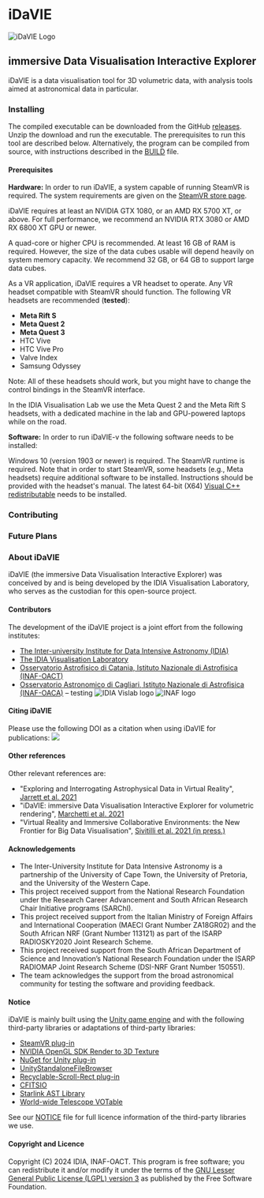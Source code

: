 # iDaVIE
![iDaVIE Logo](https://github.com/idia-astro/iDaVIE/blob/main/.github/samples/iDaVIE_logo.png)
## immersive Data Visualisation Interactive Explorer
iDaVIE is a data visualisation tool for 3D volumetric data, with analysis tools aimed at astronomical data in particular.

### Installing
The compiled executable can be downloaded from the GitHub [releases](https://github.com/idia-astro/iDaVIE/releases/latest). Unzip the download and run the executable. The prerequisites to run this tool are described below. Alternatively, the program can be compiled from source, with instructions described in the [BUILD](https://github.com/idia-astro/iDaVIE/blob/main/BUILD.md) file.

#### Prerequisites
**Hardware:**
In order to run iDaVIE, a system capable of running SteamVR is required. The system requirements are given on the [SteamVR store page](https://store.steampowered.com/app/250820/SteamVR/).

iDaVIE requires at least an NVIDIA GTX 1080, or an AMD RX 5700 XT, or above. For full performance, we recommend an NVIDIA RTX 3080 or AMD RX 6800 XT GPU or newer.

A quad-core or higher CPU is recommended. At least 16 GB of RAM is required. However, the size of the data cubes usable will depend heavily on system memory capacity. We recommend 32 GB, or 64 GB to support large data cubes.

As a VR application, iDaVIE requires a VR headset to operate. Any VR headset compatible with SteamVR should function. The following VR headsets are recommended (**tested**):

 - **Meta Rift S**
 - **Meta Quest 2**
 - **Meta Quest 3**
 - HTC Vive
 - HTC Vive Pro
 - Valve Index
 - Samsung Odyssey

Note: All of these headsets should work, but you might have to change the control bindings in the SteamVR interface.

In the IDIA Visualisation Lab we use the Meta Quest 2 and the Meta Rift S headsets, with a dedicated machine in the lab and GPU-powered laptops while on the road.

**Software:**
In order to run iDaVIE-v the following software needs to be installed:

Windows 10 (version 1903 or newer) is required.
The SteamVR runtime is required. Note that in order to start SteamVR, some headsets (e.g., Meta headsets) require additional software to be installed. Instructions should be provided with the headset's manual.
The latest 64-bit (X64) [Visual C++ redistributable](https://aka.ms/vs/17/release/vc_redist.x64.exe) needs to be installed.

### Contributing

### Future Plans

### About iDaVIE
iDaVIE (the immersive Data Visualisation Interactive Explorer) was conceived by and is being developed by the IDIA Visualisation Laboratory, who serves as the custodian for this open-source project.

#### Contributors
The development of the iDaVIE project is a joint effort from the following institutes:
 * [The Inter-university Institute for Data Intensive Astronomy (IDIA)](https://www.idia.ac.za)
 * [The IDIA Visualisation Laboratory](https://vislab.idia.ac.za)
 * [Osservatorio Astrofisico di Catania, Istituto Nazionale di Astrofisica (INAF-OACT)](https://www.oact.inaf.it)
 * [Osservatorio Astronomico di Cagliari, Istituto Nazionale di Astrofisica (INAF-OACA)](http://www.oa-cagliari.inaf.it/) – testing
![IDIA Vislab logo](https://github.com/idia-astro/iDaVIE/blob/main/.github/samples/Vislab_logo.png)
![INAF logo](https://github.com/idia-astro/iDaVIE/blob/main/.github/samples/INAF_logo.png)
#### Citing iDaVIE
Please use the following DOI as a citation when using iDaVIE for publications:
[<img src="https://zenodo.org/badge/DOI/10.5281/zenodo.4614116.svg">](https://doi.org/10.5281/zenodo.4614116)
#### Other references
Other relevant references are:

* "Exploring and Interrogating Astrophysical Data in Virtual Reality", [Jarrett et al. 2021](https://www.sciencedirect.com/science/article/pii/S2213133721000561?via%3Dihub>)
* "iDaVIE: immersive Data Visualisation Interactive Explorer for volumetric rendering", [Marchetti et al. 2021](https://ui.adsabs.harvard.edu/abs/2020arXiv201211553M/abstract)
* "Virtual Reality and Immersive Collaborative Environments: the New Frontier for Big Data Visualisation", [Sivitilli et al. 2021 (in press.)](https://ui.adsabs.harvard.edu/abs/2021arXiv210314397S/abstract)

#### Acknowledgements
* The Inter-University Institute for Data Intensive Astronomy is a partnership of the University of Cape Town, the University of Pretoria, and the University of the Western Cape. 
* This project received support from the National Research Foundation under the Research Career Advancement and South African Research Chair Initiative programs (SARChI).
* This project received support from the Italian Ministry of Foreign Affairs and International Cooperation (MAECI Grant Number ZA18GR02) and the South African NRF (Grant Number 113121) as part of the ISARP RADIOSKY2020 Joint Research Scheme.
* This project received support from the South African Department of Science and Innovation’s National Research Foundation under the ISARP RADIOMAP Joint Research Scheme (DSI-NRF Grant Number 150551).
* The team acknowledges the support from the broad astronomical community for testing the software and providing feedback.

#### Notice
iDaVIE is mainly built using the [Unity game engine](https://unity.com/) and with the following third-party libraries or adaptations of third-party libraries:

* [SteamVR plug-in](https://github.com/ValveSoftware/steamvr_unity_plugin)
* [NVIDIA OpenGL SDK Render to 3D Texture](http://developer.download.nvidia.com/SDK/10/opengl/samples.html)
* [NuGet for Unity plug-in](https://github.com/GlitchEnzo/NuGetForUnity)
* [UnityStandaloneFileBrowser](https://github.com/gkngkc/UnityStandaloneFileBrowser)
* [Recyclable-Scroll-Rect plug-in](https://github.com/CosmicElysium/Recyclable-Scroll-Rect)
* [CFITSIO](https://heasarc.gsfc.nasa.gov/docs/software/fitsio/fitsio.html)
* [Starlink AST Library](https://github.com/Starlink/ast)
* [World-wide Telescope VOTable](https://github.com/WorldWideTelescope/wwt-windows-client/blob/master/WWTExplorer3d/VOTable.cs)

See our [NOTICE](https://github.com/idia-astro/iDaVIE/blob/main/NOTICE.md) file for full licence information of the third-party libraries we use.

#### Copyright and Licence
Copyright (C) 2024 IDIA, INAF-OACT. This program is free software; you can redistribute it and/or modify it under the terms of the [GNU Lesser General Public License (LGPL) version 3](https://github.com/idia-astro/iDaVIE/blob/main/LICENSE.md) as published by the Free Software Foundation.

